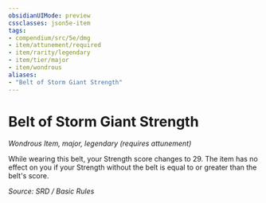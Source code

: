 ```yaml
---
obsidianUIMode: preview
cssclasses: json5e-item
tags:
- compendium/src/5e/dmg
- item/attunement/required
- item/rarity/legendary
- item/tier/major
- item/wondrous
aliases: 
- "Belt of Storm Giant Strength"
---
```

# Belt of Storm Giant Strength
*Wondrous Item, major, legendary (requires attunement)*  


While wearing this belt, your Strength score changes to 29. The item has no effect on you if your Strength without the belt is equal to or greater than the belt's score.

*Source: SRD / Basic Rules*